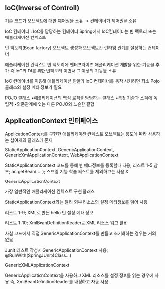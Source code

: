 ## IoC(Inverse of Controll)
기존 코드가 오브젝트에 대한 제어권을 소유 –> 컨테이너가 제어권을 소유

IoC  컨테이너 : IoC를 담당하는 컨테이너
Spring에서 IoC컨테이너는 빈 팩토리 또는 애플리케이션 컨텍스트

빈 팩토리(Bean factory)
오브젝트 생성과 오브젝트간 런타임 관계를 설정하는 컨테이너

애플리케이션 컨텍스트
빈 팩토리에 엔터프라이즈 애플리케이션 개발을 위한 기능을 추가
즉 IoC와 DI를 위한 빈팩토리 이면서 그 이상의 기능을 소유

IoC  컨테이너를 이용해 애플리케이션 만들기
IoC  컨테이너를 동작 시키려면 최소 Pojo  클래스와 설정 메타 정보가 필요

POJO 클래스
•애플리케이션의 핵심 로직을 담당하는 클래스
•특정 기술과 스펙에 독립적
•의존관계에 있는 다른 POJO와 느슨한 결합


## ApplicationContext 인터페이스

ApplicationContext를 구현한 애플리케이션 컨텍스트 오브젝트는 용도에 따라 사용하는  십여개의 클래스가 존재

StaticApplicationContext, GenericApplicationContext,  GenericXmlApplicationContext,  WebApplicationContext

StaticApplicationContext
코드를 통해 빈 메타정보를 등록할때 사용;
리스트 1-5 참조;  ac.getBean( … );
스프링 기능  학습 테스트를 제외하고는 사용 X

GenericApplicationContext

가장 일반적인 애플리케이션 컨텍스트 구현 클래스

StaticApplicationContext와는 달리 외부 리소스의 설정 메타정보를 읽어 사용

리스트 1-9; XML로 만든 hello 빈 설정 메타 정보

리스트 1-10; XmlBeanDefinitionReader로 XML 리소스 읽고 활용

사실 코드에서 직접 GenericApplicationContext를 만들고 초기화하는 경우는 거의 없음

Junit 테스트 작성시  GenericApplicationContext 사용; @RunWith(SpringJUnit4Class…)

GenericXMLApplicationContext

GenericApplicationContext을 사용하고 XML 리소스를 설정 정보를 읽는 경우에 사용
즉,  XmlBeanDefinitionReader를 내장하고 자동 사용


